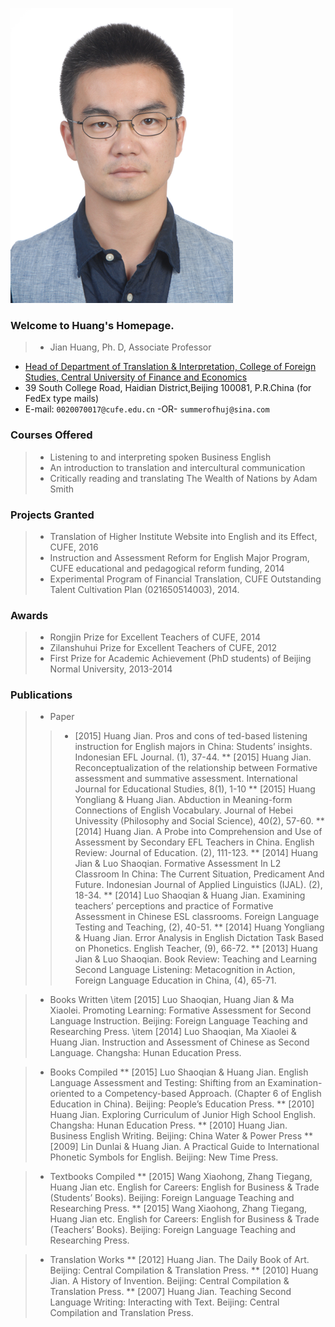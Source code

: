 ![Jian Huang](https://github.com/fromhuangj/homepage/raw/master/hj.png)

### Welcome to Huang's Homepage.
> * Jian Huang, Ph. D, Associate Professor 
* [Head of Department of Translation \& Interpretation, College of Foreign Studies, Central University of Finance and Economics](http://sfs.cufe.edu.cn/xygk/jgsz/jxjg/74970.htm) 
* 39 South College Road, Haidian District,Beijing 100081, P.R.China (for FedEx type mails)
* E-mail: `0020070017@cufe.edu.cn`   -OR-   `summerofhuj@sina.com`

### Courses Offered
> * Listening to and interpreting spoken Business English 
> * An introduction to translation and intercultural communication
> * Critically reading and translating The Wealth of Nations by Adam Smith 

### Projects Granted
> * Translation of Higher Institute Website into English and its Effect, CUFE, 2016
> * Instruction and Assessment Reform for English Major Program, CUFE educational and pedagogical reform funding, 2014 
> * Experimental Program of Financial Translation, CUFE Outstanding Talent Cultivation Plan (021650514003), 2014.

### Awards
> * Rongjin Prize for Excellent Teachers of CUFE, 2014
> * Zilanshuhui Prize for Excellent Teachers of CUFE, 2012
> * First Prize for Academic Achievement (PhD students) of Beijing Normal University, 2013-2014

### Publications
> * Paper
>>* [2015] Huang Jian. Pros and cons of ted-based listening instruction for English majors in China: Students’ insights. Indonesian EFL Journal. (1), 37-44.
> ** [2015] Huang Jian. Reconceptualization of the relationship between Formative assessment and summative assessment. 
International Journal for Educational Studies, 8(1), 1-10 
> ** [2015] Huang Yongliang \& Huang Jian. Abduction in Meaning-form Connections of English Vocabulary. Journal of Hebei Univessity (Philosophy and Social Science), 40(2), 57-60.
> ** [2014] Huang Jian. A Probe into Comprehension and Use of Assessment by Secondary EFL Teachers in China. English Review: Journal of Education. (2), 111-123.
> ** [2014] Huang Jian \& Luo Shaoqian. Formative Assessment In L2 Classroom In China: The Current Situation, Predicament And Future. Indonesian Journal of Applied Linguistics (IJAL). (2), 18-34.
> ** [2014] Luo Shaoqian \& Huang Jian. Examining teachers’ perceptions and practice of Formative Assessment in Chinese ESL classrooms. Foreign Language Testing and Teaching, (2), 40-51.
> **  [2014] Huang Yongliang \& Huang Jian. Error Analysis in English Dictation Task Based on Phonetics. English Teacher, (9), 66-72.
> ** [2013] Huang Jian \& Luo Shaoqian. Book Review: Teaching and Learning Second Language Listening: Metacognition in Action, Foreign Language Education in China, (4), 65-71.

> * Books Written
\item [2015] Luo Shaoqian, Huang Jian \& Ma Xiaolei. Promoting Learning: Formative Assessment for Second Language Instruction. Beijing: Foreign Language Teaching and Researching Press.
\item [2014] Luo Shaoqian, Ma Xiaolei \& Huang Jian. Instruction and Assessment of Chinese as Second Language. Changsha: Hunan Education Press.

> * Books Compiled
> ** [2015] Luo Shaoqian \& Huang Jian. English Language Assessment and Testing: Shifting from an Examination-oriented to a Competency-based Approach. (Chapter 6 of English Education in China). Beijing: People’s Education Press.
> ** [2010] Huang Jian. Exploring Curriculum of Junior High School English. Changsha: Hunan Education Press.
> ** [2010] Huang Jian. Business English Writing. Beijing: China Water \& Power Press
> ** [2009] Lin Dunlai \& Huang Jian. A Practical Guide to International Phonetic Symbols for English. Beijing: New Time Press.

> * Textbooks Compiled
> ** [2015] Wang Xiaohong, Zhang Tiegang, Huang Jian etc. English for Careers: English for Business \& Trade (Students’ Books). Beijing: Foreign Language Teaching and Researching Press.
> ** [2015] Wang Xiaohong, Zhang Tiegang, Huang Jian etc. English for Careers: English for Business \& Trade (Teachers’ Books). Beijing: Foreign Language Teaching and Researching Press.

> * Translation Works 
> ** [2012] Huang Jian. The Daily Book of Art. Beijing: Central Compilation \& Translation Press.
> ** [2010] Huang Jian. A History of Invention. Beijing: Central Compilation \& Translation Press.
> ** [2007] Huang Jian. Teaching Second Language Writing: Interacting with Text. Beijing: Central Compilation and Translation Press. 


